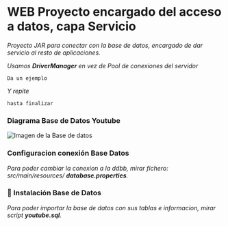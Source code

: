 # WEB Proyecto encargado del acceso a datos, capa Servicio 


_Proyecto JAR para conectar con la base de datos, encargado de dar servicio al resto de aplicaciones._

_Usamos **DriverManager** en vez de Pool de conexiones del servidor_

```
Da un ejemplo
```

_Y repite_

```
hasta finalizar
```

### Diagrama Base de Datos Youtube      
![Imagen de la Base de datos](https://raw.githubusercontent.com/ipartek/java_2018_0508/valeriaValencia/yotubeReproductor/service/src/main/doc/img/diagrama_youtube_BBDD.png?raw=true "Imagen de la Base de datos")

### Configuracion conexión Base Datos
_Para poder cambiar la conexion a la ddbb, mirar fichero:
src/main/resources/ **database.properties**._      

### 🔧 Instalación Base de Datos
_Para poder importar la base de datos con sus tablas e informacion, mirar script **youtube.sql**._